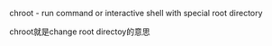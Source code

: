 chroot - run command or interactive shell with special root directory


chroot就是change root directoy的意思